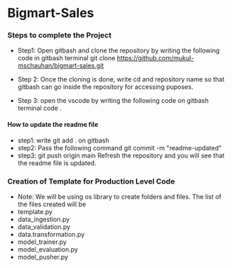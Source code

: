 # Bigmart-Sales

### Steps to complete the Project

- Step1: Open gitbash and clone the repository by writing the following code in gitbash terminal git clone https://github.com/mukul-mschauhan/bigmart-sales.git

- Step 2: Once the cloning is done, write cd and repository name so that gitbash can go inside the repository for accessing puposes.

- Step 3: open the vscode by writing the following code on gitbash terminal code .

#### How to update the readme file

- step1: write git add . on gitbash
- step2: Pass the following command git commit -m "readme-updated"
- step3: git push origin main
  Refresh the repository and you will see that the readme file is updated.

### Creation of Template for Production Level Code

- Note: We will be using os library to create folders and files. The list of the files created will be
- template.py
- data_ingestion.py
- data_validation.py
- data.transformation.py
- model_trainer.py
- model_evaluation.py
- model_pusher.py
